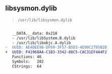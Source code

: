 ## libsysmon.dylib

> `/usr/lib/libsysmon.dylib`

```diff

   __DATA.__data: 0x218
   - /usr/lib/libSystem.B.dylib
   - /usr/lib/libobjc.A.dylib
-  UUID: AE4DEE98-DF69-3F57-B5D3-4E90C2705B2D
+  UUID: F41968AA-C1B3-3342-88C5-CAC31EF4A4F2
   Functions: 46
   Symbols:   202
   CStrings:  64

```
